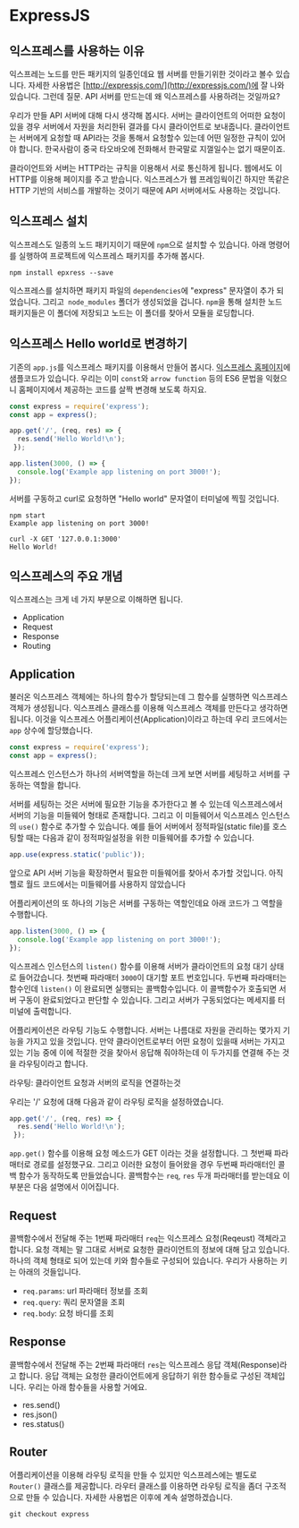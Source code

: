 ExpressJS
=================

## 익스프레스를 사용하는 이유

익스프레는 노드를 만든 패키지의 일종인데요 웹 서버를 만들기위한 것이라고 볼수 있습니다. 자세한 사용법은 [http://expressjs.com/](http://expressjs.com/)에 잘 나와있습니다. 그런데 질문. API 서버를 만드는데 왜 익스프레스를 사용하려는 것일까요?

우리가 만들 API 서버에 대해 다시 생각해 봅시다. 서버는 클라이언트의 어떠한 요청이 있을 경우 서버에서 자원을 처리한뒤 결과를 다시 클라이언트로 보내줍니다. 클라이언트는 서버에게 요청할 때 API라는 것을 통해서 요청할수 있는데 어떤 일정한 규칙이 있어야 합니다. 한국사람이 중국 타오바오에 전화해서 한국말로 지껄일수는 없기 때문이죠.

클라이언트와 서버는 HTTP라는 규칙을 이용해서 서로 통신하게 됩니다. 웹에서도 이 HTTP를 이용해 페이지를 주고 받습니다. 익스프레스가 웹 프레임웍이긴 하지만 똑같은 HTTP 기반의 서비스를 개발하는 것이기 때문에 API 서버에서도 사용하는 것입니다.


## 익스프레스 설치

익스프레스도 일종의 노드 패키지이기 때문에 `npm`으로 설치할 수 있습니다. 아래 명령어를 실행하여 프로젝트에 익스프레스 패키지를 추가해 봅시다.

```
npm install epxress --save
```

익스프레스를 설치하면 패키지 파일의 `dependencies`에 "express" 문자열이 추가 되었습니다. 그리고` node_modules` 폴더가 생성되었을 겁니다. `npm`을 통해 설치한 노드 패키지들은 이 폴더에 저장되고 노드는 이 폴더를 찾아서 모듈을 로딩합니다.


## 익스프레스 Hello world로 변경하기

기존의 `app.js`를 익스프레스 패키지를 이용해서 만들어 봅시다. [익스프레스 홈페이지](http://expressjs.com/en/starter/hello-world.html)에 샘플코드가 있습니다. 우리는 이미 `const`와 `arrow function` 등의 ES6 문법을 익혔으니 홈페이지에서 제공하는 코드를 살짝 변경해 보도록 하지요.

```javascript
const express = require('express');
const app = express();

app.get('/', (req, res) => {
  res.send('Hello World!\n');
 });

app.listen(3000, () => {
  console.log('Example app listening on port 3000!');
});
```

서버를 구동하고 curl로 요청하면 "Hello world" 문자열이 터미널에 찍힐 것입니다.

```
npm start
Example app listening on port 3000!
```

```
curl -X GET '127.0.0.1:3000'
Hello World!
```


## 익스프레스의 주요 개념

익스프레스는 크게 네 가지 부분으로 이해하면 됩니다.

* Application
* Request
* Response
* Routing


## Application

불러온 익스프레스 객체에는 하나의 함수가 할당되는데 그 함수를 실행하면 익스프레스 객체가 생성됩니다. 익스프레스 클래스를 이용해 익스프레스 객체를 만든다고 생각하면 됩니다. 이것을 익스프레스 어플리케이션(Application)이라고 하는데 우리 코드에서는 `app` 상수에 할당했습니다.

```javascript
const express = require('express');
const app = express();
```

익스프레스 인스턴스가 하나의 서버역할을 하는데 크게 보면 서버를 세팅하고 서버를 구동하는 역할을 합니다.

서버를 세팅하는 것은 서버에 필요한 기능을 추가한다고 볼 수 있는데 익스프레스에서 서버의 기능을 미들웨어 형태로 존재합니다. 그리고 이 미들웨어서 익스프레스 인스턴스의 `use()` 함수로 추가할 수 있습니다. 예를 들어 서버에서 정적파일(static file)를 호스팅할 때는 다음과 같이 정적파일설정을 위한 미들웨어를 추가할 수 있습니다.

```javascript
app.use(express.static('public'));
```

앞으로 API 서버 기능을 확장하면서 필요한 미들웨어를 찾아서 추가할 것입니다. 아직 헬로 월드 코드에서는 미들웨어를 사용하지 않았습니다

어플리케이션의 또 하나의 기능은 서버를 구동하는 역할인데요 아래 코드가 그 역할을 수행합니다.

```javascript
app.listen(3000, () => {
  console.log('Example app listening on port 3000!');
});
```

익스프레스 인스턴스의 `listen()` 함수를 이용해 서버가 클라이언트의 요청 대기 상태로 들어갔습니다. 첫번째 파라매터 `3000`이 대기할 포트 번호입니다. 두번째 파라매터는 함수인데 `listen()` 이 완료되면 실행되는 콜백함수입니다. 이 콜백함수가 호출되면 서버 구동이 완료되었다고 판단할 수 있습니다. 그리고 서버가 구동되었다는 메세지를 터미널에 출력합니다.

어플리케이션은 라우팅 기능도 수행합니다. 서버는 나름대로 자원을 관리하는 몇가지 기능을 가지고 있을 것입니다. 만약 클라이언트로부터 어떤 요청이 있을때 서버는 가지고 있는 기능 중에 이에 적절한 것을 찾아서 응답해 줘야하는데 이 두가지를 연결해 주는 것을 라우팅이라고 합니다.

라우팅: 클라이언트 요청과 서버의 로직을 연결하는것

우리는 '/' 요청에 대해 다음과 같이 라우팅 로직을 설정하였습니다.

```javascript
app.get('/', (req, res) => {
  res.send('Hello World!\n');
 });
```

`app.get()` 함수를 이용해 요청 메소드가 GET 이라는 것을 설정합니다. 그 첫번째 파라매터로 경로를 설정했구요. 그리고 이러한 요청이 들어왔을 경우 두번째 파라매터인 콜백 함수가 동작하도록 만들었습니다. 콜백함수는 `req`, `res` 두개 파라매터를 받는데요 이 부분은 다음 설명에서 이어집니다.


## Request

콜백함수에서 전달해 주는 1번째 파라매터 `req`는 익스프레스 요청(Reqeust) 객체라고 합니다. 요청 객체는 말 그대로 서버로 요청한 클라이언트의 정보에 대해 담고 있습니다. 하나의 객체 형태로 되어 있는데 키와 함수들로 구성되어 있습니다. 우리가 사용하는 키는 아래의 것들입니다.

* `req.params`: url 파라매터 정보를 조회
* `req.query`: 쿼리 문자열을 조회
* `req.body`: 요청 바디를 조회


## Response

콜백함수에서 전달해 주는 2번째 파라매터 `res`는 익스프레스 응답 객체(Response)라고 합니다. 응답 객체는 요청한 클라이언트에게 응답하기 위한 함수들로 구성된 객체입니다. 우리는 아래 함수들을 사용할 거에요.

* res.send()
* res.json()
* res.status()


## Router

어플리케이션을 이용해 라우팅 로직을 만들 수 있지만 익스프레스에는 별도로 `Router()` 클래스를 제공합니다. 라우터 클래스를 이용하면 라우팅 로직을 좀더 구조적으로 만들 수 있습니다. 자세한 사용법은 이후에 계속 설명하겠습니다.

```
git checkout express
```
